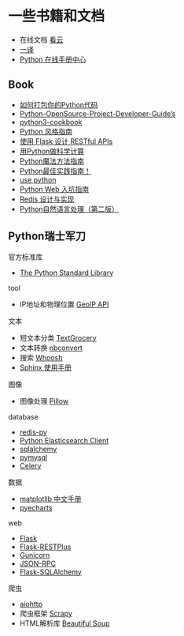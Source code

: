 # 一些书籍和文档

- 在线文档 [看云](https://www.kancloud.cn/explore)
- [一译](https://yiyibooks.cn/)
- [Python 在线手册中心](https://docs.pythontab.com/)


## Book

- [如何打包你的Python代码](https://python-packaging-zh.readthedocs.io/zh_CN/latest/index.html)
- [Python-OpenSource-Project-Developer-Guide’s](http://www.wbh-doc.com.s3.amazonaws.com/Python-OpenSource-Project-Developer-Guide/index.html#)
- [python3-cookbook](http://python3-cookbook.readthedocs.io/zh_CN/latest/index.html)
- [Python 风格指南](http://zh-google-styleguide.readthedocs.io/en/latest/google-python-styleguide/contents/)
- [使用 Flask 设计 RESTful APIs](http://www.pythondoc.com/flask-restful/index.html)
- [用Python做科学计算](http://old.sebug.net/paper/books/scipydoc/index.html)
- [Python魔法方法指南](http://pyzh.readthedocs.io/en/latest/python-magic-methods-guide.html)
- [Python最佳实践指南！](http://pythonguidecn.readthedocs.io/zh/latest/index.html)
- [use python](http://use-python.readthedocs.io/zh_CN/latest/index.html)
- [Python Web 入坑指南](http://python-web-guide.readthedocs.io/zh/latest/index.html#)
- [Redis 设计与实现](http://redisbook.com/)
- [Python自然语言处理（第二版）](https://watersh.gitbooks.io/python/content/)

## Python瑞士军刀

官方标准库

- [The Python Standard Library](https://docs.python.org/3/library/index.html)


tool

- IP地址和物理位置 [GeoIP API](https://pygeoip.readthedocs.io/en/latest/)


文本

- 短文本分类 [TextGrocery](http://textgrocery.readthedocs.io/zh/latest/index.html)
- 文本转换 [nbconvert](http://nbconvert.readthedocs.io/en/latest/index.html)
- 搜索 [Whoosh](https://whoosh.readthedocs.io/en/latest/index.html)
- [Sphinx 使用手册](http://zh-sphinx-doc.readthedocs.io/en/latest/contents.html)

图像

- 图像处理 [Pillow](http://pillow.readthedocs.io/en/5.1.x/index.html)


database

- [redis-py](http://redis-py.readthedocs.io/en/latest/)
- [Python Elasticsearch Client](http://elasticsearch-py.readthedocs.io/en/master/)
- [sqlalchemy](http://docs.sqlalchemy.org/en/latest/core/tutorial.html)
- [pymysql](https://pymysql.readthedocs.io/en/latest/index.html)
- [Celery](http://docs.jinkan.org/docs/celery/getting-started/introduction.html)


数据

- [matplotlib 中文手册](https://sijiji.gitbooks.io/matplotlib/content/)
- [pyecharts](http://pyecharts.org/#/)

web

- [Flask](http://docs.jinkan.org/docs/flask/)
- [Flask-RESTPlus](http://flask-restplus.readthedocs.io/en/latest/)
- [Gunicorn](http://docs.gunicorn.org/en/stable/index.html)
- [JSON-RPC](http://json-rpc.readthedocs.io/en/latest/index.html)
- [Flask-SQLAlchemy](http://www.pythondoc.com/flask-sqlalchemy/quickstart.html)


爬虫

- [aiohttp](https://aiohttp.readthedocs.io/en/stable/)
- 爬虫框架 [Scrapy](http://scrapy-chs.readthedocs.io/zh_CN/latest/index.html)
- HTML解析库 [Beautiful Soup](https://www.crummy.com/software/BeautifulSoup/bs4/doc.zh/index.html)
